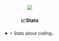 <div align="center">
  
<p align="center">
  <img src="https://lanyard.cnrad.dev/api/1018290650602553364" />
</p>

### 📈Stats
<details>
    <summary> ⚡ Stats about coding.. </> </summary>
    <br/>

<!--START_SECTION:waka-->
![Code Time](http://img.shields.io/badge/Code%20Time-10%20hrs%2043%20mins-blue)

![Profile Views](http://img.shields.io/badge/Profile%20Views-66-blue)

**🐱 My GitHub Data** 

> 📦 857.0 kB Used in GitHub's Storage 
 > 
> 🏆 103 Contributions in the Year 2024
 > 
> 💼 Opted to Hire
 > 
> 📜 6 Public Repositories 
 > 
> 🔑 15 Private Repositories 
 > 
**I'm a Night 🦉** 

```text
🌞 Morning                36 commits          ██░░░░░░░░░░░░░░░░░░░░░░░   07.83 % 
🌆 Daytime                192 commits         ██████████░░░░░░░░░░░░░░░   41.74 % 
🌃 Evening                189 commits         ██████████░░░░░░░░░░░░░░░   41.09 % 
🌙 Night                  43 commits          ██░░░░░░░░░░░░░░░░░░░░░░░   09.35 % 
```
📅 **I'm Most Productive on Sunday** 

```text
Monday                   21 commits          █░░░░░░░░░░░░░░░░░░░░░░░░   04.57 % 
Tuesday                  55 commits          ███░░░░░░░░░░░░░░░░░░░░░░   11.96 % 
Wednesday                86 commits          █████░░░░░░░░░░░░░░░░░░░░   18.70 % 
Thursday                 71 commits          ████░░░░░░░░░░░░░░░░░░░░░   15.43 % 
Friday                   54 commits          ███░░░░░░░░░░░░░░░░░░░░░░   11.74 % 
Saturday                 73 commits          ████░░░░░░░░░░░░░░░░░░░░░   15.87 % 
Sunday                   100 commits         █████░░░░░░░░░░░░░░░░░░░░   21.74 % 
```


📊 **This Week I Spent My Time On** 

```text
🕑︎ Time Zone: Europe/Berlin

💬 Programming Languages: 
Lua                      48 mins             █████████░░░░░░░░░░░░░░░░   34.76 % 
Other                    44 mins             ████████░░░░░░░░░░░░░░░░░   32.36 % 
Go                       20 mins             ████░░░░░░░░░░░░░░░░░░░░░   15.03 % 
CSS                      18 mins             ███░░░░░░░░░░░░░░░░░░░░░░   13.14 % 
HTML                     3 mins              █░░░░░░░░░░░░░░░░░░░░░░░░   02.55 % 

🔥 Editors: 
VS Code                  2 hrs 18 mins       █████████████████████████   100.00 % 

🐱‍💻 Projects: 
Unknown Project          1 hr 14 mins        █████████████░░░░░░░░░░░░   53.64 % 
exploit                  20 mins             ████░░░░░░░░░░░░░░░░░░░░░   15.03 % 
[gamemode]               16 mins             ███░░░░░░░░░░░░░░░░░░░░░░   11.73 % 
8x9wDZ8                  11 mins             ██░░░░░░░░░░░░░░░░░░░░░░░   08.50 % 
html                     6 mins              █░░░░░░░░░░░░░░░░░░░░░░░░   04.91 % 

💻 Operating System: 
Windows                  2 hrs 18 mins       █████████████████████████   100.00 % 
```

**I Mostly Code in JavaScript** 

```text
JavaScript               7 repos             █████████░░░░░░░░░░░░░░░░   36.84 % 
Lua                      4 repos             █████░░░░░░░░░░░░░░░░░░░░   21.05 % 
Python                   3 repos             ████░░░░░░░░░░░░░░░░░░░░░   15.79 % 
TypeScript               2 repos             ███░░░░░░░░░░░░░░░░░░░░░░   10.53 % 
HTML                     1 repo              █░░░░░░░░░░░░░░░░░░░░░░░░   05.26 % 
```




 Last Updated on 14/06/2024 07:37:28 UTC
<!--END_SECTION:waka-->
</details>
